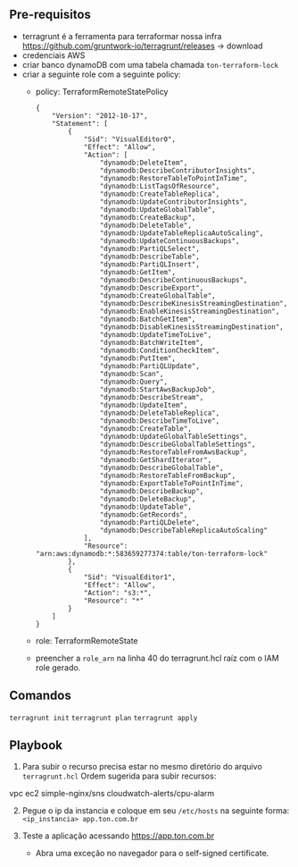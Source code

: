 ## Pre-requisitos

- terragrunt
    é a ferramenta para terraformar nossa infra
    https://github.com/gruntwork-io/terragrunt/releases -> download
- credenciais AWS
- criar banco dynamoDB com uma tabela chamada `ton-terraform-lock`
- criar a seguinte role com a seguinte policy:
  - policy: TerraformRemoteStatePolicy

        {
            "Version": "2012-10-17",
            "Statement": [
                {
                    "Sid": "VisualEditor0",
                    "Effect": "Allow",
                    "Action": [
                        "dynamodb:DeleteItem",
                        "dynamodb:DescribeContributorInsights",
                        "dynamodb:RestoreTableToPointInTime",
                        "dynamodb:ListTagsOfResource",
                        "dynamodb:CreateTableReplica",
                        "dynamodb:UpdateContributorInsights",
                        "dynamodb:UpdateGlobalTable",
                        "dynamodb:CreateBackup",
                        "dynamodb:DeleteTable",
                        "dynamodb:UpdateTableReplicaAutoScaling",
                        "dynamodb:UpdateContinuousBackups",
                        "dynamodb:PartiQLSelect",
                        "dynamodb:DescribeTable",
                        "dynamodb:PartiQLInsert",
                        "dynamodb:GetItem",
                        "dynamodb:DescribeContinuousBackups",
                        "dynamodb:DescribeExport",
                        "dynamodb:CreateGlobalTable",
                        "dynamodb:DescribeKinesisStreamingDestination",
                        "dynamodb:EnableKinesisStreamingDestination",
                        "dynamodb:BatchGetItem",
                        "dynamodb:DisableKinesisStreamingDestination",
                        "dynamodb:UpdateTimeToLive",
                        "dynamodb:BatchWriteItem",
                        "dynamodb:ConditionCheckItem",
                        "dynamodb:PutItem",
                        "dynamodb:PartiQLUpdate",
                        "dynamodb:Scan",
                        "dynamodb:Query",
                        "dynamodb:StartAwsBackupJob",
                        "dynamodb:DescribeStream",
                        "dynamodb:UpdateItem",
                        "dynamodb:DeleteTableReplica",
                        "dynamodb:DescribeTimeToLive",
                        "dynamodb:CreateTable",
                        "dynamodb:UpdateGlobalTableSettings",
                        "dynamodb:DescribeGlobalTableSettings",
                        "dynamodb:RestoreTableFromAwsBackup",
                        "dynamodb:GetShardIterator",
                        "dynamodb:DescribeGlobalTable",
                        "dynamodb:RestoreTableFromBackup",
                        "dynamodb:ExportTableToPointInTime",
                        "dynamodb:DescribeBackup",
                        "dynamodb:DeleteBackup",
                        "dynamodb:UpdateTable",
                        "dynamodb:GetRecords",
                        "dynamodb:PartiQLDelete",
                        "dynamodb:DescribeTableReplicaAutoScaling"
                    ],
                    "Resource": "arn:aws:dynamodb:*:583659277374:table/ton-terraform-lock"
                },
                {
                    "Sid": "VisualEditor1",
                    "Effect": "Allow",
                    "Action": "s3:*",
                    "Resource": "*"
                }
            ]
        }
  - role: TerraformRemoteState
  - preencher a `role_arn` na linha 40 do terragrunt.hcl raíz com o IAM role gerado.

## Comandos

`terragrunt init`
`terragrunt plan`
`terragrunt apply`


## Playbook

1. Para subir o recurso precisa estar no mesmo diretório do arquivo `terragrunt.hcl`
Ordem sugerida para subir recursos:

vpc
ec2
simple-nginx/sns
cloudwatch-alerts/cpu-alarm

2. Pegue o ip da instancia e coloque em seu `/etc/hosts` na seguinte forma:
`<ip_instancia> app.ton.com.br`

3. Teste a aplicação acessando https://app.ton.com.br
    - Abra uma exceção no navegador para o self-signed certificate.
